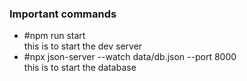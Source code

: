 ### Important commands
<ul>
<li>#npm run start <br> this is to start the dev server</li>
<li>#npx json-server --watch data/db.json --port 8000 <br> this is to start the database</li>
</ul>